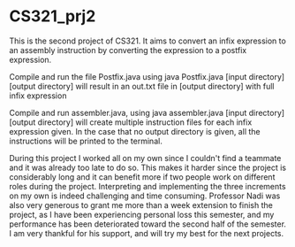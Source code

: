 # CS321_prj2
This is the second project of CS321. It aims to convert an infix expression to an assembly instruction by converting the expression to a postfix expression. 

Compile and run the file Postfix.java using java Postfix.java [input directory] [output directory] will result in an out.txt file in [output directory] with full infix expression

Compile and run assembler.java, using java assembler.java [input directory] [output directory] will create multiple instruction files for each infix expression given. In the case that
no output directory is given, all the instructions will be printed to the terminal. 

During this project I worked all on my own since I couldn't find a teammate and it was already too late to do so. This makes it harder since the project is considerably long and it can benefit more if two people work on different roles during the project. Interpreting and implementing the three increments on my own is indeed challenging and time consuming. Professor Nadi was also very generous to grant me  more than a week extension  to finish the project, as I have been experiencing personal loss this semester, and my performance has been deteriorated toward the second half of the semester. I am very thankful for his support, and will try my best for the next projects. 

